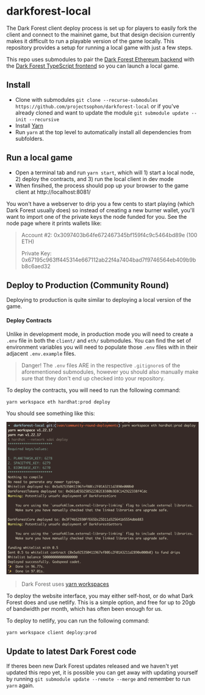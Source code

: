 # darkforest-local

The Dark Forest client deploy process is set up for players to easily fork the client and connect to the maininet game, but that design decision currently makes it difficult to run a playable version of the game locally. This repository provides a setup for running a local game with just a few steps.

This repo uses submodules to pair the [Dark Forest Ethereum backend](https://github.com/darkforest-eth/eth) with the [Dark Forest TypeScript frontend](https://github.com/darkforest-eth/client) so you can launch a local game.

## Install

- Clone with submodules `git clone --recurse-submodules https://github.com/projectsophon/darkforest-local` or if you've already cloned and want to update the module `git submodule update --init --recursive`
- Install [Yarn](https://classic.yarnpkg.com/en/docs/install)
- Run `yarn` at the top level to automatically install all dependencies from subfolders.

## Run a local game

- Open a terminal tab and run `yarn start`, which will 1) start a local node, 2) deploy the contracts, and 3) run the local client in dev mode
- When finsihed, the process should pop up your browser to the game client at http://localhost:8081/

You won't have a webserver to drip you a few cents to start playing (which Dark Forest usually does) so instead of creating a new burner wallet, you'll want to import one of the private keys the node funded for you. See the node page where it prints wallets like:

> Account #2: 0x3097403b64fe672467345bf159f4c9c5464bd89e (100 ETH)
>
> Private Key: 0x67195c963ff445314e667112ab22f4a7404bad7f9746564eb409b9bb8c6aed32

## Deploy to Production (Community Round)

Deploying to production is quite similar to deploying a local version of the game.

#### Deploy Contracts

Unlike in development mode, in production mode you will need to create a `.env` file in both the `client/` and `eth/` submodules. You can find the set of environment variables you will need to populate those `.env` files with in their adjacent `.env.example` files.

> Danger! The `.env` files ARE in the respective `.gitignore`s of the aforementioned submodules, however you should also manually make sure that they don't end up checked into your repository.

To deploy the contracts, you will need to run the following command:

```bash
yarn workspace eth hardhat:prod deploy
```

You should see something like this:

![yarn workspace eth hardhat:prod deploy](img/hardhat_prod_deploy.png)

> Dark Forest uses [yarn workspaces](https://yarnpkg.com/features/workspaces)

To deploy the website interface, you may either self-host, or do what Dark Forest does and use netlify. This is a simple option, and free for up to 20gb of bandwidth per month, which has often been enough for us.

To deploy to netlify, you can run the following command:

```bash
yarn workspace client deploy:prod
```

## Update to latest Dark Forest code

If theres been new Dark Forest updates released and we haven't yet updated this repo yet, it is possible you can get away with updating yourself by running `git submodule update --remote --merge` and remember to run `yarn` again.
